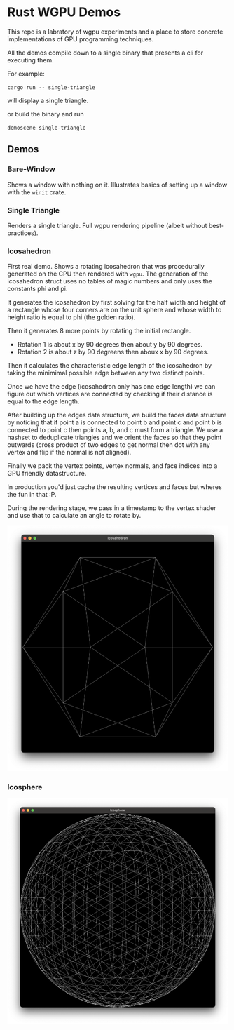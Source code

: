 # Rust WGPU Demos
This repo is a labratory of wgpu experiments and a place to store
concrete implementations of GPU programming techniques.

All the demos compile down to a single binary that presents a cli for executing
them.

For example:

```
cargo run -- single-triangle
```

will display a single triangle.

or build the binary and run

```
demoscene single-triangle
```

## Demos

### Bare-Window
Shows a window with nothing on it. Illustrates basics of setting up a window
with the `winit` crate.

### Single Triangle
Renders a single triangle. Full wgpu rendering pipeline (albeit without best-practices).

### Icosahedron
First real demo. Shows a rotating icosahedron that was procedurally generated
on the CPU then rendered with `wgpu`. The generation of the icosahedron
struct uses no tables of magic numbers and only uses the constants phi and pi.

It generates the icosahedron by first solving for the half width and height
of a rectangle whose four corners are on the unit sphere and whose width to
height ratio is equal to phi (the golden ratio).

Then it generates 8 more points by rotating the initial rectangle.
- Rotation 1 is about x by 90 degrees then about y by 90 degrees.
- Rotation 2 is about z by 90 degreens then aboux x by 90 degrees.

Then it calculates the characteristic edge length of the icosahedron by taking
the minimimal possible edge between any two distinct points.

Once we have the edge (icosahedron only has one edge length) we can figure out
which vertices are connected by checking if their distance is equal to the edge length.

After building up the edges data structure, we build the faces data structure
by noticing that if point a is connected to point b and point c and point
b is connected to point c then points a, b, and c must form a triangle. We use
a hashset to deduplicate triangles and we orient the faces so that they point
outwards (cross product of two edges to get normal then dot with any vertex and flip
if the normal is not aligned).

Finally we pack the vertex points, vertex normals, and face indices into a GPU
friendly datastructure.

In production you'd just cache the resulting vertices and faces but wheres the
fun in that :P. 

During the rendering stage, we pass in a timestamp to the vertex shader and
use that to calculate an angle to rotate by.

![icosahedron_screenshot](assets/icosahedron_screenshot.png)

### Icosphere
![icosphere_screenshot](assets/icosphere_screenshot.png)